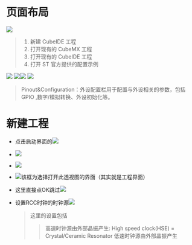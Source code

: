 # 页面布局

![](../_resources/2024-06-19-09-53-29-image.png)

> 1. 新建 CubeIDE 工程
> 2. 打开现有的 CubeMX 工程
> 3. 打开现有的 CubeIDE 工程
> 4. 打开 ST 官方提供的配置示例

![](../_resources/2024-06-19-10-07-01-image.png)
![](../_resources/2024-06-19-10-09-03-image.png)![](../_resources/2024-06-19-10-09-25-image.png)
![](../_resources/2024-06-21-09-44-30-image.png)

> Pinout&Configuration：外设配置栏用于配置与外设相关的参数，包括 GPIO ,数字/模拟转换、外设初始化等。

# 新建工程

- 点击启动界面的![](../_resources/2024-06-19-10-07-58-image.png)

- ![](../_resources/2024-06-21-09-37-41-image.png)

- ![](../_resources/2024-06-21-09-38-18-image.png)

- ![](../_resources/2024-06-21-09-40-06-image.png)该框为选择打开此透视图的界面（其实就是工程界面）

- 这里直接点OK跳过![](../_resources/2024-06-21-09-40-49-image.png)

- 设置RCC时钟的时钟源![](../_resources/2024-06-21-09-46-57-image.png)
  
  > 这里的设置包括
  > 
  > > 高速时钟源由外部晶振产生: High speed clock(HSE) = Crystal/Ceramic Resonator
  > > 低速时钟源由外部晶振产生
